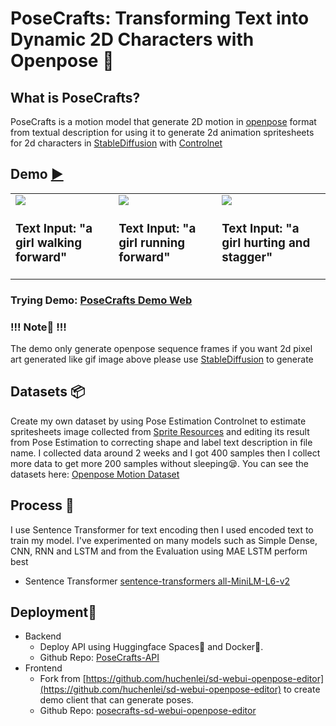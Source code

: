 # PoseCrafts: Transforming Text into Dynamic 2D Characters with Openpose 🏃

## What is PoseCrafts?
PoseCrafts is a motion model that generate 2D motion in [openpose](https://github.com/CMU-Perceptual-Computing-Lab/openpose) format from textual description for using it to generate 2d animation spritesheets for 2d characters in [StableDiffusion](https://github.com/AUTOMATIC1111/stable-diffusion-webui) with [Controlnet](https://github.com/lllyasviel/ControlNet)

## Demo [▶️](https://posecrafts.vercel.app/)
<table>
  <tr>
    <td valign="top">
      <img src="https://github.com/SupeemAFK/PoseCrafts/assets/83326313/5db425dc-7976-41eb-9468-69b05cec789e"/>
      <h3>Text Input: "a girl walking forward"</h3>
    </td>
    <td valign="top">
      <img src="https://github.com/SupeemAFK/PoseCrafts/assets/83326313/3e7b68ec-1f59-412b-8d4e-861bcebb1a19"/>
      <h3>Text Input: "a girl running forward"</h3>
    </td>
    <td valign="top">
      <img src="https://github.com/SupeemAFK/PoseCrafts/assets/83326313/26f6d27d-43b8-4ab0-a385-d46fbb39e27a"/>
      <h3>Text Input: "a girl hurting and stagger"</h3>
    </td>
  </tr>
</table>

### Trying Demo: [PoseCrafts Demo Web](https://posecrafts.vercel.app/)

### !!! Note📢 !!! 
The demo only generate openpose sequence frames if you want 2d pixel art generated like gif image above please use [StableDiffusion](https://github.com/AUTOMATIC1111/stable-diffusion-webui) to generate

## Datasets 📦
Create my own dataset by using Pose Estimation Controlnet to estimate spritesheets image collected from [Sprite Resources](https://www.spriters-resource.com/) and editing its result from Pose Estimation to correcting shape and label text description in file name. I collected data around 2 weeks and I got 400 samples then I collect more data to get more 200 samples without sleeping😪. You can see the datasets here: [Openpose Motion Dataset](https://github.com/SupeemAFK/PoseCrafts/tree/main/datasets)

## Process 🧪
I use Sentence Transformer for text encoding then I used encoded text to train my model. I've experimented on many models such as Simple Dense, CNN, RNN and LSTM and from the Evaluation using MAE LSTM perform best
- Sentence Transformer
[sentence-transformers all-MiniLM-L6-v2](https://huggingface.co/sentence-transformers/all-MiniLM-L6-v2)

## Deployment🚀
- Backend
  - Deploy API using Huggingface Spaces🤗 and Docker🐋.
  - Github Repo: [PoseCrafts-API](https://github.com/SupeemAFK/PoseCrafts-API)
- Frontend
  - Fork from [https://github.com/huchenlei/sd-webui-openpose-editor](https://github.com/huchenlei/sd-webui-openpose-editor) to create demo client that can generate poses.
  - Github Repo: [posecrafts-sd-webui-openpose-editor](https://github.com/SupeemAFK/sd-webui-openpose-editor)
